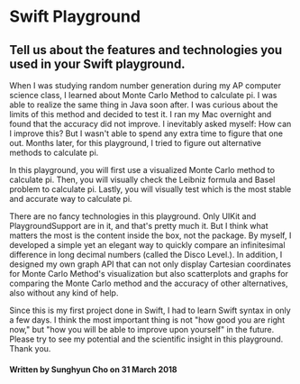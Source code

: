 # Swift Playground
## Tell us about the features and technologies you used in your Swift playground. 
>
When I was studying random number generation during my AP computer science class, I learned about Monte Carlo Method to calculate pi. I was able to realize the same thing in Java soon after. I was curious about the limits of this method and decided to test it. I ran my Mac overnight and found that the accuracy did not improve. I inevitably asked myself: How can I improve this? But I wasn't able to spend any extra time to figure that one out. Months later, for this playground, I tried to figure out alternative methods to calculate pi.
>
In this playground, you will first use a visualized Monte Carlo method to calculate pi. Then, you will visually check the Leibniz formula and Basel problem to calculate pi. Lastly, you will visually test which is the most stable and accurate way to calculate pi.
>
There are no fancy technologies in this playground. Only UIKit and PlaygroundSupport are in it, and that's pretty much it. But I think what matters the most is the content inside the box, not the package. By myself, I developed a simple yet an elegant way to quickly compare an infinitesimal difference in long decimal numbers (called the Disco Level.).  In addition, I designed my own graph API that can not only display Cartesian coordinates for Monte Carlo Method's visualization but also scatterplots and graphs for comparing the Monte Carlo method and the accuracy of other alternatives, also without any kind of help.
>
Since this is my first project done in Swift, I had to learn Swift syntax in only a few days. I think the most important thing is not "how good you are right now," but "how you will be able to improve upon yourself" in the future. Please try to see my potential and the scientific insight in this playground. Thank you.
>
#### Written by Sunghyun Cho on 31 March 2018